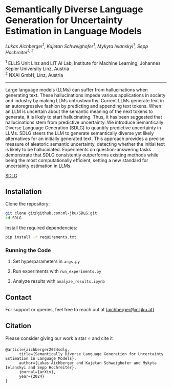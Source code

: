 # Semantically Diverse Language Generation for Uncertainty Estimation in Language Models

_Lukas Aichberger<sup>1</sup>, Kajetan Schweighofer<sup>1</sup>, Mykyta Ielanskyi<sup>1</sup>, Sepp Hochreiter<sup>1, 2</sup>_

<sup>1</sup> ELLIS Unit Linz and LIT AI Lab, Institute for Machine Learning, Johannes Kepler University Linz, Austria  
<sup>2</sup> NXAI GmbH, Linz, Austria

---

Large language models (LLMs) can suffer from hallucinations when generating
text. These hallucinations impede various applications in society and industry by
making LLMs untrustworthy. Current LLMs generate text in an autoregressive
fashion by predicting and appending text tokens. When an LLM is uncertain about
the semantic meaning of the next tokens to generate, it is likely to start hallucinating.
Thus, it has been suggested that hallucinations stem from predictive uncertainty. We
introduce Semantically Diverse Language Generation (SDLG) to quantify predictive
uncertainty in LLMs. SDLG steers the LLM to generate semantically diverse yet
likely alternatives for an initially generated text. This approach provides a precise
measure of aleatoric semantic uncertainty, detecting whether the initial text is likely
to be hallucinated. Experiments on question-answering tasks demonstrate that SDLG
consistently outperforms existing methods while being the most computationally
efficient, setting a new standard for uncertainty estimation in LLMs.

[SDLG](SDLG.pdf)

## Installation

Clone the repository:

```bash
git clone git@github.com:ml-jku/SDLG.git
cd SDLG
```

Install the required dependencies:

```bash
pip install -r requirements.txt
```

### Running the Code

1. Set hyperparameters in ```args.py``` 

2. Run experiments with ```run_experiments.py```

3. Analyze results with ```analyze_results.ipynb```


## Contact

For support or queries, feel free to reach out at [aichberger@ml.jku.at].

## Citation

Please consider giving our work a star :star: and cite it

```
@article{aichberger2024sdlg,
      title={Semantically Diverse Language Generation for Uncertainty Estimation in Language Models}, 
      author={Lukas Aichberger and Kajetan Schweighofer and Mykyta Ielanskyi and Sepp Hochreiter},
      journal={arXiv},
      year={2024}
}
```
